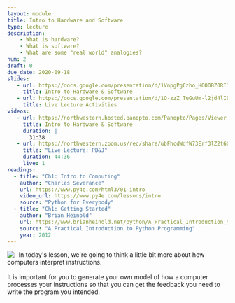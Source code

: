 ```yaml
---
layout: module
title: Intro to Hardware and Software
type: lecture
description: 
    - What is hardware?
    - What is software?
    - What are some "real world" analogies?
num: 2
draft: 0
due_date: 2020-09-18
slides:
   - url: https://docs.google.com/presentation/d/1VnpgPgCzho_HOOOBZ0RI1D7a6xNXk95PdM7T6YdqYp0/edit?usp=sharing
     title: Intro to Hardware & Software
   - url: https://docs.google.com/presentation/d/1O-zzZ_TuGuUm-l2jd4lIBF9pEr-H0F9A8VU7XKopyk4/edit?usp=sharing
     title: Live Lecture Activities
videos:
   - url: https://northwestern.hosted.panopto.com/Panopto/Pages/Viewer.aspx?id=21156fcc-da06-4c59-b6e5-ac3800cf3cd1
     title: Intro to Hardware & Software
     duration: |
       31:38
   - url: https://northwestern.zoom.us/rec/share/ubFhcdWdfW73Erf3lZ2t605oP12sje6VuwtyyPQuxHyjV9auQgXQcAid88HyhU8M.qdUYB20dDRe2O4Cz
     title: "Live Lecture: PB&J"
     duration: 44:36
     live: 1
readings:
  - title: "Ch1: Intro to Computing"
    author: "Charles Severance"
    url: https://www.py4e.com/html3/01-intro
    video_url: https://www.py4e.com/lessons/intro
    source: "Python for Everybody"
  - title: "Ch1: Getting Started"
    author: "Brian Heinold"
    url: https://www.brianheinold.net/python/A_Practical_Introduction_to_Python_Programming_Heinold.pdf
    source: "A Practical Introduction to Python Programming"
    year: 2012
---
```


<img src="../assets/images/lectures/pbj.png" style="max-width:300px;float:left;margin-right:10px;" /> In today's lesson, we're going to think a little bit more about how computers interpret instructions. <br><br>It is important for you to generate your own model of how a computer processes your instructions so that you can get the feedback you need to write the program you intended.